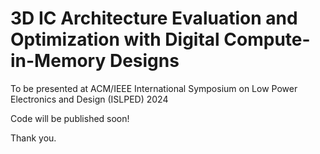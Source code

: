 # 3D IC Architecture Evaluation and Optimization with Digital Compute-in-Memory Designs
To be presented at ACM/IEEE International Symposium on Low Power Electronics and Design (ISLPED) 2024

Code will be published soon!

Thank you.
